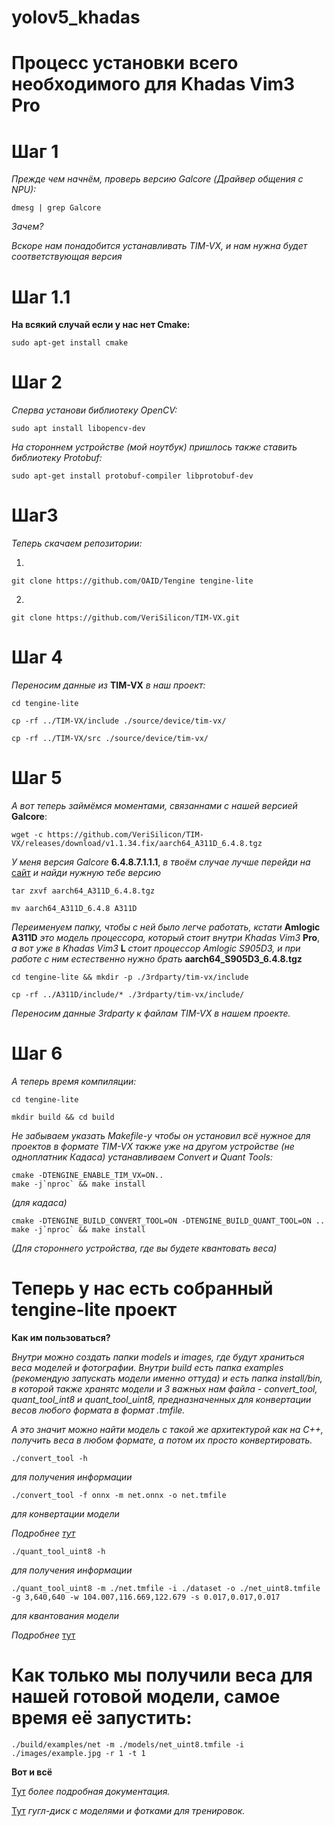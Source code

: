 # yolov5_khadas

# **Процесс установки всего необходимого для Khadas Vim3 Pro**

# Шаг 1

*Прежде чем начнём, проверь версию Galcore (Драйвер общения с NPU):*

```
dmesg | grep Galcore
```

*Зачем?*

*Вскоре нам понадобится устанавливать TIM-VX, и нам нужна будет соответствующая версия*

# Шаг 1.1

**На всякий случай если у нас нет Cmake:**

```
sudo apt-get install cmake
```

# Шаг 2

*Сперва установи библиотеку OpenCV:*

```
sudo apt install libopencv-dev
```
*На стороннем устройстве (мой ноутбук) пришлось также ставить библиотеку Protobuf:*
```
sudo apt-get install protobuf-compiler libprotobuf-dev
```

# Шаг3

*Теперь скачаем репозитории:*

1)
```
git clone https://github.com/OAID/Tengine tengine-lite
```

2)
```
git clone https://github.com/VeriSilicon/TIM-VX.git
```

# Шаг 4

*Переносим данные из* **TIM-VX** *в наш проект:*

```
cd tengine-lite
```

```
cp -rf ../TIM-VX/include ./source/device/tim-vx/
```

```
cp -rf ../TIM-VX/src ./source/device/tim-vx/
```

# Шаг 5

*А вот теперь займёмся моментами, связаннами с нашей версией* **Galcore**:

```
wget -c https://github.com/VeriSilicon/TIM-VX/releases/download/v1.1.34.fix/aarch64_A311D_6.4.8.tgz
```

*У меня версия Galcore* **6.4.8.7.1.1.1**, *в твоём случае лучше перейди на* [сайт](https://github.com/VeriSilicon/TIM-VX/releases) *и найди нужную тебе версию*

```
tar zxvf aarch64_A311D_6.4.8.tgz
```

```
mv aarch64_A311D_6.4.8 A311D
```

*Переименуем папку, чтобы с ней было легче работать, кстати* **Amlogic A311D** *это модель процессора, который стоит внутри Khadas Vim3* **Pro**, *а вот уже в Khadas Vim3* **L** *стоит процессор Amlogic S905D3, и при работе с ним естественно нужно брать* **aarch64_S905D3_6.4.8.tgz**

```
cd tengine-lite && mkdir -p ./3rdparty/tim-vx/include
```

```
cp -rf ../A311D/include/* ./3rdparty/tim-vx/include/
```

*Переносим данные 3rdparty к файлам TIM-VX в нашем проекте.*

# Шаг 6

*А теперь время компиляции:*

```
cd tengine-lite
```

```
mkdir build && cd build
```

*Не забываем указать Makefile-у чтобы он установил всё нужное для проектов в формате TIM-VX также уже на другом устройстве (не одноплатник Кадаса) устанавливаем Convert и Quant Tools:*

```
cmake -DTENGINE_ENABLE_TIM_VX=ON..
make -j`nproc` && make install
```
*(для кадаса)*

```
cmake -DTENGINE_BUILD_CONVERT_TOOL=ON -DTENGINE_BUILD_QUANT_TOOL=ON ..
make -j`nproc` && make install
```
*(Для стороннего устройства, где вы будете квантовать веса)*


# **Теперь у нас есть собранный tengine-lite проект**

**Как им пользоваться?**

*Внутри можно создать папки models и images, где будут храниться веса моделей и фотографии. Внутри build есть папка examples (рекомендую запускать модели именно оттуда) и есть папка install/bin, в которой также хранятс модели и 3 важных нам файла - convert_tool, quant_tool_int8 и quant_tool_uint8, предназначенных для конвертации весов любого формата в формат .tmfile.*

*А это значит можно найти модель с такой же архитектурой как на С++, получить веса в любом формате, а потом их просто конвертировать.*

```
./convert_tool -h
```
*для получения информации*

```
./convert_tool -f onnx -m net.onnx -o net.tmfile
```
*для конвертации модели*

*Подробнее [тут](https://github.com/OAID/Tengine/blob/tengine-lite/doc/docs_en/user_guides/convert_tool.md)*

```
./quant_tool_uint8 -h
```
 *для получения информации*

```
./quant_tool_uint8 -m ./net.tmfile -i ./dataset -o ./net_uint8.tmfile -g 3,640,640 -w 104.007,116.669,122.679 -s 0.017,0.017,0.017
```
*для квантования модели*

*Подробнее* [тут](https://github.com/OAID/Tengine/blob/tengine-lite/doc/docs_en/user_guides/quant_tool_uint8.md)

# **Как только мы получили веса для нашей готовой модели, самое время её запустить:**

```
./build/examples/net -m ./models/net_uint8.tmfile -i ./images/example.jpg -r 1 -t 1
```

**Вот и всё**

[Тут](https://github.com/OAID/Tengine/blob/tengine-lite/examples/README_EN.md) *более подробная документация.*

[Тут](https://drive.google.com/drive/folders/1hunePCa0x_R-Txv7kWqgx02uTCH3QWdS?usp=sharing) *гугл-диск с моделями и фотками для тренировок.*
